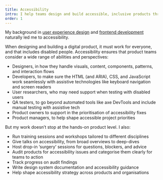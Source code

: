 ```yaml
---
title: Accessibility
intro: I help teams design and build accessible, inclusive products through training, auditing, strategy, and hands-on support.
order: 1
---
```


My background in [user experience design](/skills/user-experience-design) and [frontend development](/skills/frontend-development) naturally led me to accessibility.

When designing and building a digital product, it must work for everyone, and that includes disabled people. Accessibility ensures that product teams consider a wide range of abilities and perspectives:

- Designers, in how they handle visuals, content, components, patterns, and interaction flows
- Developers, to make sure the HTML (and ARIA), CSS, and JavaScript work seamlessly with assistive technologies like keyboard navigation and screen readers
- User researchers, who may need support when testing with disabled users
- QA testers, to go beyond automated tools like axe DevTools and include manual testing with assistive tech
- Product owners to support in the prioritisation of accessibility fixes
- Product managers, to help shape accessible project priorities

But my work doesn’t stop at the hands-on product level. I also:

- Run training sessions and workshops tailored to different disciplines
- Give talks on accessibility, from broad overviews to deep-dives
- Host drop-in ‘surgery’ sessions for questions, blockers, and advice
- Audit products for accessibility issues and categorise them clearly for teams to action
- Track progress on audit findings
- Write design system documentation and accessibility guidance
- Help shape accessibility strategy across products and organisations
